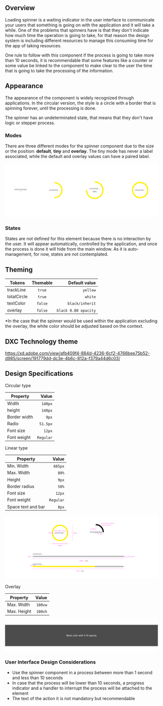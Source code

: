 ## Overview

Loading spinner is a waiting indicator in the user interface to communicate your users that something is going on with the application and it will take a while. One of the problems that spinners have is that they don't indicate how much time the operation is going to take, for that reason the design system is including different resources to manage this consuming time for the app of taking resources.

One rule to follow with this component if the process is going to take more than 10 seconds, it is recommendable that some features like a counter or some value be linked to the component to make clear to the user the time that is going to take the processing of the information.

## Appearance

The appearance of the component is widely recognized through applications.
In the circular version, the style is a circle with a border that is spinning forever, until the processing is done.

The spinner has an undeterminated state, that means that they don't have logic or stepper process.

### Modes

There are three different modes for the spinner component due to the size or the position: __default__, __tiny__ and __overlay__.
The tiny mode has never a label associated, while the default and overlay values can have a paired label.

![Spinner circular mode](images/spinner_modes.png)

### States

States are not defined for this element because there is no interaction by the user. It will appear automatically, controlled by the application, and once the process is done it will hide from the main window. 
As it is auto-management, for now, states are not contemplated.

## Theming

| Tokens        | Themable      | Default value |
| ------------- |:-------------:| -------------:|
| trackLine       | `true`     | `yellow`  |
| totalCircle      | `true`     | `white`  |
| textColor       | `false`     | `black/inherit`  |
| overlay       | `false`     | `black 0.80 opacity`  |

*In the case that the spinner would be used within the application excluding the overlay, the white color should be adjusted based on the context.

## DXC Technology theme

https://xd.adobe.com/view/afb409f4-884d-4236-6cf2-4766bee75b52-d985/screen/191779dd-dc3e-4b6c-812a-f379a44d6c03/

## Design Specifications

Circular type

| Property           | Value|
|--------------------|------:|
| Width              | `140px`|
| height             | `140px`|
| Border width       | `9px` |
| Radio              | `51.5px` |
| Font size          | `12px` |
| Font weight        | `Regular` |


Linear type

| Property           | Value|
|--------------------|------:|
| Min. Width         | `685px`|
| Max. Width         | `80%`|
| Height             | `9px` |
| Border radius      | `50%` |
| Font size          | `12px` |
| Font weight        | `Regular` |
| Space text and bar | `8px` |

![Spinner specifications for circular mode](images/spinner_specs.png)

Overlay

| Property           | Value|
|--------------------|------:|
| Max. Width         | `100vw`|
| Max. Height        | `100vh`|

![Spinner specifications for the overlay](images/spinner_overlay.png)

### User Interface Design Considerations

- Use the spinner component in a process between more than 1 second and less than 10 seconds
- In case that the process will be lower than 10 seconds, a progress indicator and a handler to interrupt the process will be attached to the element
- The text of the action it is not mandatory but recommendable